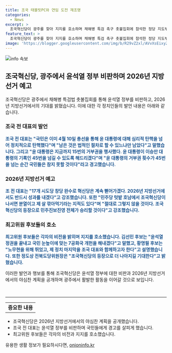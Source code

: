 ```yaml
---
title: 조국 태블릿PC와 연임 도전 재조명
categories:
  - News
excerpt: >
  조국혁신당이 광주를 찾아 지지를 호소하며 채해병 특검 촉구 촛불집회에 참석한 정당 지도부. 조 전 대표는 2026년 지방선거에서 반드시 성과를 낼 것이라고 강조하며 분열 우려를 거부했다. 또한 후보자들은 윤석열 정권 종식과 민주정부 재창출을 강조하며 지지를 호소했다. 최고위원 후보들은 각자의 이념과 정책을 내걸며 열정적으로 선거를 준비하고 있다.
feature_text: >
  조국혁신당이 광주를 찾아 지지를 호소하며 채해병 특검 촉구 촛불집회에 참석한 정당 지도부. 조 전 대표는 2026년 지방선거에서 반드시 성과를 낼 것이라고 강조하며 분열 우려를 거부했다. 또한 후보자들은 윤석열 정권 종식과 민주정부 재창출을 강조하며 지지를 호소했다. 최고위원 후보들은 각자의 이념과 정책을 내걸며 열정적으로 선거를 준비하고 있다.
image: 'https://blogger.googleusercontent.com/img/b/R29vZ2xl/AVvXsEixyZcFfHzMRdzZMjFBmAUKJYCLCGyLL1o632UiGVXcaFdKo_bkvkuCioo0uUKlGfBVcT3P84aROyZIXSBEx3Aw5nCQ3pTgDom1WDC4m8eifvWiAmWEEVb4x6G_l8C0QH225ldMjyaFvpxGEBGNO37VmDTDMHGhJPq73UglMfDca1-0aw/s1600/blogspot.png'
---
```


<p><img src="https://blogger.googleusercontent.com/img/b/R29vZ2xl/AVvXsEixyZcFfHzMRdzZMjFBmAUKJYCLCGyLL1o632UiGVXcaFdKo_bkvkuCioo0uUKlGfBVcT3P84aROyZIXSBEx3Aw5nCQ3pTgDom1WDC4m8eifvWiAmWEEVb4x6G_l8C0QH225ldMjyaFvpxGEBGNO37VmDTDMHGhJPq73UglMfDca1-0aw/s1600/blogspot.png" alt="info 속보" /></p>

<h2 data-ke-size="size26">조국혁신당, 광주에서 윤석열 정부 비판하며 2026년 지방선거 예고</h2>

<p data-ke-size="size16">조국혁신당은 광주에서 채해병 특검법 촛불집회를 통해 윤석열 정부를 비판하고, 2026년 지방선거에서의 기대를 밝혔습니다. 이에 대한 각 정치인들의 발언 내용은 아래와 같습니다.</p>

<h3>조국 전 대표의 발언</h3>

<p data-ke-size="size16"><b><span style="color: #1a5490;">조국 전 대표는 "국민은 이미 4월 10일 총선을 통해 윤 대통령에 대해 심리적 탄핵을 넘어 정치적으로 탄핵했다"며 "남은 것은 법적인 절차로 할 수 있느냐만 남았다"고 말했습니다. 그리고 "윤 대통령은 지금까지 15번의 거부권을 행사했다. 윤 대통령이 이승만 대통령의 기록인 45번을 넘길 수 있도록 해드리겠다"며 "윤 대통령의 거부권 횟수가 45번을 넘는 순간 국민들은 참지 못할 것이다"라고 경고했습니다.</span></b></p>

<h3>2026년 지방선거 예고</h3>

<p data-ke-size="size16"><b><span style="color: #1a5490;">조 전 대표는 "17개 시도당 창당 완수로 혁신당은 계속 뻗어가겠다. 2026년 지방선거에서도 반드시 성과를 내겠다"고 강조했습니다. 또한 "민주당 텃밭 호남에서 조국혁신당이 나서면 분열이고 제 살 깎아먹기라는 지적도 있다"며 "절대로 그렇지 않을 것이다. 조국혁신당의 등장으로 민주진보진영 전체가 승리할 것이다"고 강조했습니다.</span></b></p>

<h3>최고위원 후보들의 호소</h3>

<p data-ke-size="size16"><b><span style="color: #1a5490;">최고위원 후보들은 각자의 비전을 밝히며 지지를 호소했습니다. 김선민 후보는 "윤석열 정권을 끝내고 국민 눈높이에 맞는 7공화국 개헌을 해내겠다"고 말했고, 황명필 후보는 "노무현을 위해 뛰었고, 제 정치 마지막을 조국 대표와 함께하고자 한다"고 설명했습니다. 또한 정도상 전북도당위원장은 "조국혁신당의 등장으로 더 나아지길 기대한다"고 밝혔습니다.</span></b></p>

<p>이러한 발언과 행보를 통해 조국혁신당은 윤석열 정부에 대한 비판과 2026년 지방선거에서의 야심찬 계획을 공개하며 광주에서 활발한 활동을 이어갈 것으로 보입니다.</p>

<p data-ke-size="size16">&nbsp;</p>

<hr>

<table>
    <tbody>
        <tr>
            <td style="text-align: center; height: 17px;"><b>중요한 내용</b></td>
        </tr>
    </tbody>
</table>

<ul>
    <li>조국혁신당은 2026년 지방선거에서의 야심찬 계획을 공개했습니다.</li>
    <li>조국 전 대표는 윤석열 정부를 비판하며 국민들에게 경고를 살피게 했습니다.</li>
    <li>최고위원 후보들은 각자의 비전과 지지를 호소했습니다.</li>
</ul>
유용한 생활 정보가 필요하시다면, <a href="https://onioninfo.kr" rel="dofollow">onioninfo.kr</a>


